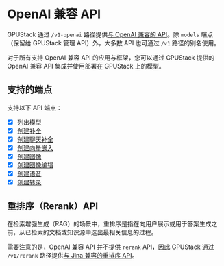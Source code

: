 # OpenAI 兼容 API

GPUStack 通过 `/v1-openai` 路径提供[与 OpenAI 兼容的 API](https://platform.openai.com/docs/api-reference)。除 `models` 端点（保留给 GPUStack 管理 API）外，大多数 API 也可通过 `/v1` 路径的别名使用。

对于所有支持 OpenAI 兼容 API 的应用与框架，您可以通过 GPUStack 提供的 OpenAI 兼容 API 集成并使用部署在 GPUStack 上的模型。

## 支持的端点

支持以下 API 端点：

- [x] [列出模型](https://platform.openai.com/docs/api-reference/models/list)
- [x] [创建补全](https://platform.openai.com/docs/api-reference/completions/create)
- [x] [创建聊天补全](https://platform.openai.com/docs/api-reference/chat/create)
- [x] [创建向量嵌入](https://platform.openai.com/docs/api-reference/embeddings/create)
- [x] [创建图像](https://platform.openai.com/docs/api-reference/images/create)
- [x] [创建图像编辑](https://platform.openai.com/docs/api-reference/images/createEdit)
- [x] [创建语音](https://platform.openai.com/docs/api-reference/audio/createSpeech)
- [x] [创建转录](https://platform.openai.com/docs/api-reference/audio/createTranscription)

## 重排序（Rerank）API

在检索增强生成（RAG）的场景中，重排序是指在向用户展示或用于答案生成之前，从已检索的文档或知识源中选出最相关信息的过程。

需要注意的是，OpenAI 兼容 API 并不提供 `rerank` API，因此 GPUStack 通过 `/v1/rerank` 路径提供[与 Jina 兼容的重排序 API](https://jina.ai/reranker/)。